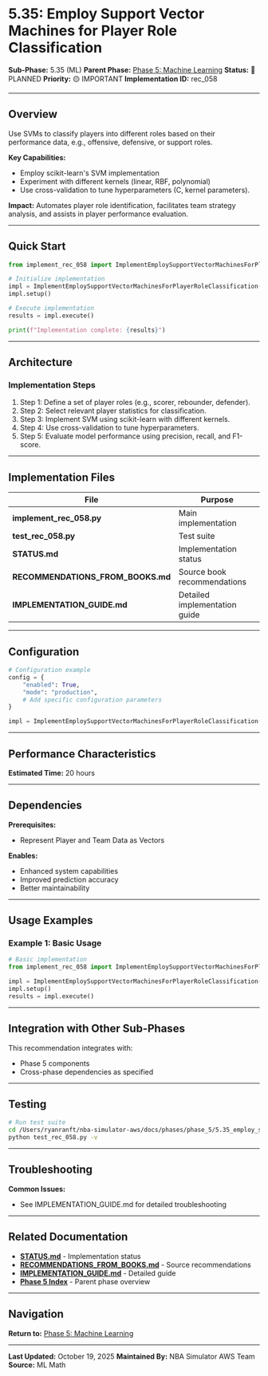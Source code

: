 # 5.35: Employ Support Vector Machines for Player Role Classification

**Sub-Phase:** 5.35 (ML)
**Parent Phase:** [Phase 5: Machine Learning](../PHASE_5_INDEX.md)
**Status:** 🔵 PLANNED
**Priority:** 🟡 IMPORTANT
**Implementation ID:** rec_058

---

## Overview

Use SVMs to classify players into different roles based on their performance data, e.g., offensive, defensive, or support roles.

**Key Capabilities:**
- Employ scikit-learn's SVM implementation
- Experiment with different kernels (linear, RBF, polynomial)
- Use cross-validation to tune hyperparameters (C, kernel parameters).

**Impact:**
Automates player role identification, facilitates team strategy analysis, and assists in player performance evaluation.

---

## Quick Start

```python
from implement_rec_058 import ImplementEmploySupportVectorMachinesForPlayerRoleClassification

# Initialize implementation
impl = ImplementEmploySupportVectorMachinesForPlayerRoleClassification()
impl.setup()

# Execute implementation
results = impl.execute()

print(f"Implementation complete: {results}")
```

---

## Architecture

### Implementation Steps

1. Step 1: Define a set of player roles (e.g., scorer, rebounder, defender).
2. Step 2: Select relevant player statistics for classification.
3. Step 3: Implement SVM using scikit-learn with different kernels.
4. Step 4: Use cross-validation to tune hyperparameters.
5. Step 5: Evaluate model performance using precision, recall, and F1-score.

---

## Implementation Files

| File | Purpose |
|------|---------|
| **implement_rec_058.py** | Main implementation |
| **test_rec_058.py** | Test suite |
| **STATUS.md** | Implementation status |
| **RECOMMENDATIONS_FROM_BOOKS.md** | Source book recommendations |
| **IMPLEMENTATION_GUIDE.md** | Detailed implementation guide |

---

## Configuration

```python
# Configuration example
config = {
    "enabled": True,
    "mode": "production",
    # Add specific configuration parameters
}

impl = ImplementEmploySupportVectorMachinesForPlayerRoleClassification(config=config)
```

---

## Performance Characteristics

**Estimated Time:** 20 hours

---

## Dependencies

**Prerequisites:**
- Represent Player and Team Data as Vectors

**Enables:**
- Enhanced system capabilities
- Improved prediction accuracy
- Better maintainability

---

## Usage Examples

### Example 1: Basic Usage

```python
# Basic implementation
from implement_rec_058 import ImplementEmploySupportVectorMachinesForPlayerRoleClassification

impl = ImplementEmploySupportVectorMachinesForPlayerRoleClassification()
impl.setup()
results = impl.execute()
```

---

## Integration with Other Sub-Phases

This recommendation integrates with:
- Phase 5 components
- Cross-phase dependencies as specified

---

## Testing

```bash
# Run test suite
cd /Users/ryanranft/nba-simulator-aws/docs/phases/phase_5/5.35_employ_support_vector_machines_for_player_role_classificatio
python test_rec_058.py -v
```

---

## Troubleshooting

**Common Issues:**
- See IMPLEMENTATION_GUIDE.md for detailed troubleshooting

---

## Related Documentation

- **[STATUS.md](STATUS.md)** - Implementation status
- **[RECOMMENDATIONS_FROM_BOOKS.md](RECOMMENDATIONS_FROM_BOOKS.md)** - Source recommendations
- **[IMPLEMENTATION_GUIDE.md](IMPLEMENTATION_GUIDE.md)** - Detailed guide
- **[Phase 5 Index](../PHASE_5_INDEX.md)** - Parent phase overview

---

## Navigation

**Return to:** [Phase 5: Machine Learning](../PHASE_5_INDEX.md)

---

**Last Updated:** October 19, 2025
**Maintained By:** NBA Simulator AWS Team
**Source:** ML Math

